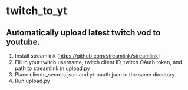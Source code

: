 # twitch_to_yt
## Automatically upload latest twitch vod to youtube.

1. Install streamlink (https://github.com/streamlink/streamlink)
2. Fill in your twitch username, twitch client ID, twitch OAuth token, and path to streamlink in upload.py
3. Place clients_secrets.json and yt-oauth.json in the same directory.
4. Run upload.py
